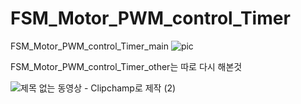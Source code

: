 # FSM_Motor_PWM_control_Timer
FSM_Motor_PWM_control_Timer_main
![pic](https://user-images.githubusercontent.com/113006222/197545685-e4d5a3c1-d998-4f33-9f1d-820f2305b238.png)


FSM_Motor_PWM_control_Timer_other는 따로 다시 해본것

![제목 없는 동영상 - Clipchamp로 제작 (2)](https://user-images.githubusercontent.com/113006222/197655543-968f68d8-0ca9-45ae-99a7-7e2b28ddc80c.gif)
